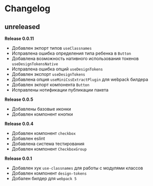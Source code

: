 # Changelog

**unreleased**
-

**Release 0.0.11**
- Добавлен экпорт типов `useClassnames`
- Исправлена ошибка определения типа ребенка в `Button`
- Добавлена возможность нативного использования токенов `useDesignTokensNative`
- Исправлена ошибка опций `useDesignTokens`
- Добавлен экспорт `useDesignTokens`
- Добавлена опция `useMiniCssExtractPlugin` для webpack билдера
- Добавлен экпорт компонента `Button`
- Исправлены нотификации публикации пакета

**Release 0.0.5**
- Добавлены базовые иконки
- Добавлен компонент кнопки

**Release 0.0.4**
- Добавлен компонент `checkbox`
- Добавлен eslint
- Добавлена система тестирования
- Добавлен компонент `CheckboxGroup`

**Release 0.0.1**
- Добавлен хук `use-classnames` для работы с модулями классов
- Добавлен компонент `design-tokens`
- Добален билдер для `webpack 5`
